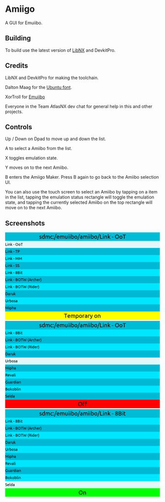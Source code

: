 # Amiigo
A GUI for Emuiibo.

## Building
To build use the latest version of [LibNX](https://github.com/switchbrew/libnx) and DevkitPro.

## Credits
LibNX and DevkitPro for making the toolchain.

Dalton Maag for the [Ubuntu font](https://fonts.google.com/specimen/Ubuntu).

XorTroll for [Emuiibo](https://github.com/XorTroll/emuiibo)

Everyone in the Team AtlasNX dev chat  for general help in this and other projects.

## Controls
Up / Down on Dpad to move up and down the list.

A to select a Amiibo from the list.

X toggles emulation state.

Y moves on to the next Amiibo.

B enters the Amiigo Maker. Press B again to go back to the Amiibo selection UI.

You can also use the touch screen to select an Amiibo by tapping on a item in the list, tapping the emulation status rectangle will toggle the emulation state, and tapping the currently selected Amiibo on the top rectangle will move on to the next Amiibo.

## Screenshots
![Image](https://raw.githubusercontent.com/CompSciOrBust/Amiigo/master/Screenshots/Screenshot_1.jpg)
![Image](https://raw.githubusercontent.com/CompSciOrBust/Amiigo/master/Screenshots/Screenshot_2.jpg)
![Image](https://raw.githubusercontent.com/CompSciOrBust/Amiigo/master/Screenshots/Screenshot_3.jpg)
